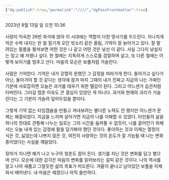```yaml
---
{"dg-publish":true,"permalink":"////","dgPassFrontmatter":true}
---
```


2023년 8월 13일 일 오전 10:36<br/>
<br/>
사랑이 익숙한 26번 좌석에 앉아 이 시대에는 역할이 다한 영사기를 두드린다. 지나치게 익은 수박 내지는 한 철 질기게 오던 빗소리 같은 울림, 기억이 잘 늙어가고 있다. 잘 말려있는 필름을 펼쳐보면 어떤 것은 나 같고 어떤 것은 낯선 이 같다. 사실 그다지 낯설지는 않고 왜 저랬나 싶다. 한 철에는 지독하게 스스로를 검열하며 살고, 또 다른 철에는 어떻게 보이기를 멈추고 산다. 마음의 모순은 보풀처럼 거슬린다.<br/>
<br/>
사람은 기억한다. 기억은 내가 강렬히 원했던 그 감정을 따라가게 한다. 돌아가고 싶다가 아닌, 돌아가야 할 것 같다는 생각에 잠겨 마치 그때의 내가 진짜고 지금의 나는 가짜인 기분에 사로잡히면 오늘은 과거를 데우기 위한 땔감이 된다. 그리고 어느샌가 습관처럼 타버린다. 그러길 멈춘 이유도 큰 결심이 있었던 게 아니다. 과거와 현재의 괴리가 거슬린다는 그 기분이 거슬려 덮어두었을 뿐이다.<br/>
<br/>
그렇게 기약 없는 타임캡슐을 만들고 꺼내보려는 별다른 노력도 안 했지만 어느샌가 문제는 해결되었다. 지금을 느끼며 살아가면 지금의 나를 이해할 수 있었다. 타인들의 삶을 하나의 잣대로 관통해 나누는 일로는 그의 시간을 움켜쥘 수 없듯이, 나를 끌어안기 위해서는 오늘 내게 있는 감정에 팔을 담가봐야 했던 것이다. 좋아하는 것과 이제는 열정이 식은 것, 싫었는데 나쁘지 않은 것, 여전히 사랑하는 것의 온도가 잘 가늠될 때 나는 변화 중이었다는 사실을 깨달았다. <br/>
<br/>
장마가 지나면 해가 나고 누구의 청춘도 잠이 든다. 생기를 지닌 것은 변화를 담고 뱉으며 산다. 모순에 대한 감각은 마음의 변화를 읽어보라는 갈피 같은 것이다. 나의 역사를 알고 나야 새롭고 그럴듯한 삶의 목표가 떠오른다. 겨울이 끝나고 남아있던 보풀을 이제 와서 떼어낸다. 내 마음은 헤졌으나 아직 쓸만하다.<br/>

